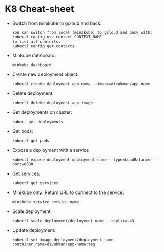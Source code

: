 # K8 Cheat-sheet

* Switch from minikube to gcloud and back:
    ```
    You can switch from local (minikube) to gcloud and back with:
    kubectl config use-context CONTEXT_NAME
    to list all contexts:
    kubectl config get-contexts
    ```

* Minkube dahsboard:
    ```
    minkube dashboard
    ``` 

* Create new deployment object:
    ```
    kubectl create deployment app-name --image=divukman/app-name
    ```

* Delete deployment:
    ```
    kubectl delete deployment app-image
    ```

* Get deployments on cluster:
    ```
    kubect get deployments
    ```

* Get pods:
    ```
    kubectl get pods
    ```

* Expose a deployment with a service
    ```
    kubectl expose deployment deployment-name --type=LoadBalancer --port=8080
    ```

* Get services:
    ```
    kubectl get services
    ```

* Minikube only: Return URL to connect to the service:
    ```
    minikube service service-name
    ```

* Scale deployment:
    ```
    kubectl scale deployment/deployment-name --replicas=3
    ```

* Update deployment:
    ```
    kubectl set image deployment/deployment-name container_name=divukman/app-name:tag
    ```
